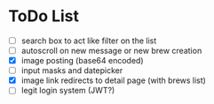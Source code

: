 # ToDo List

- [ ] search box to act like filter on the list
- [ ] autoscroll on new message or new brew creation
- [x] image posting (base64 encoded)
- [ ] input masks and datepicker
- [x] image link redirects to detail page (with brews list)
- [ ] legit login system (JWT?)
